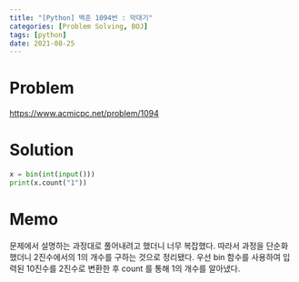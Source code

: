 ```yaml
---
title: "[Python] 백준 1094번 : 막대기"
categories: [Problem Solving, BOJ]
tags: [python]
date: 2021-08-25
---
```

# Problem
<https://www.acmicpc.net/problem/1094>

# Solution
```py
x = bin(int(input()))
print(x.count("1"))
```

# Memo
문제에서 설명하는 과정대로 풀어내려고 했더니 너무 복잡했다. 따라서 과정을 단순화 했더니 2진수에서의 1의 개수를 구하는 것으로 정리됐다.
우선 bin 함수를 사용하여 입력된 10진수를 2진수로 변환한 후 count 를 통해 1의 개수를 알아냈다.